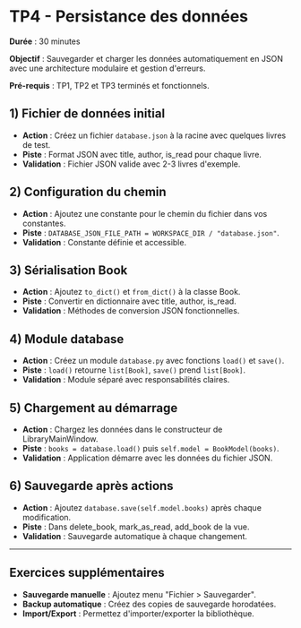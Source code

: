 # TP4 - Persistance des données

**Durée** : 30 minutes

**Objectif** : Sauvegarder et charger les données automatiquement en JSON avec une architecture modulaire et gestion d'erreurs.

**Pré-requis** : TP1, TP2 et TP3 terminés et fonctionnels.

## 1) Fichier de données initial

- **Action** : Créez un fichier `database.json` à la racine avec quelques livres de test.
- **Piste** : Format JSON avec title, author, is_read pour chaque livre.
- **Validation** : Fichier JSON valide avec 2-3 livres d'exemple.

## 2) Configuration du chemin

- **Action** : Ajoutez une constante pour le chemin du fichier dans vos constantes.
- **Piste** : `DATABASE_JSON_FILE_PATH = WORKSPACE_DIR / "database.json"`.
- **Validation** : Constante définie et accessible.

## 3) Sérialisation Book

- **Action** : Ajoutez `to_dict()` et `from_dict()` à la classe Book.
- **Piste** : Convertir en dictionnaire avec title, author, is_read.
- **Validation** : Méthodes de conversion JSON fonctionnelles.

## 4) Module database

- **Action** : Créez un module `database.py` avec fonctions `load()` et `save()`.
- **Piste** : `load()` retourne `list[Book]`, `save()` prend `list[Book]`.
- **Validation** : Module séparé avec responsabilités claires.

## 5) Chargement au démarrage

- **Action** : Chargez les données dans le constructeur de LibraryMainWindow.
- **Piste** : `books = database.load()` puis `self.model = BookModel(books)`.
- **Validation** : Application démarre avec les données du fichier JSON.

## 6) Sauvegarde après actions

- **Action** : Ajoutez `database.save(self.model.books)` après chaque modification.
- **Piste** : Dans delete_book, mark_as_read, add_book de la vue.
- **Validation** : Sauvegarde automatique à chaque changement.

---

## Exercices supplémentaires

- **Sauvegarde manuelle** : Ajoutez menu "Fichier > Sauvegarder".
- **Backup automatique** : Créez des copies de sauvegarde horodatées.
- **Import/Export** : Permettez d'importer/exporter la bibliothèque.